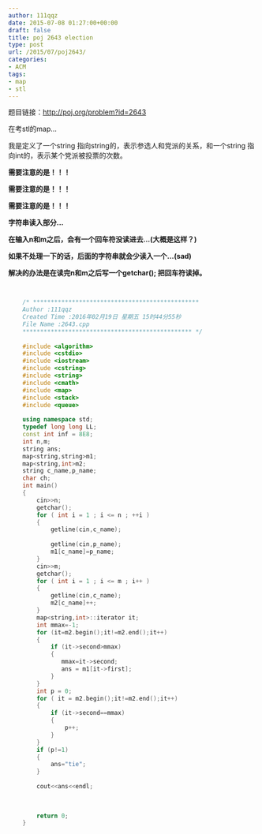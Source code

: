 ```yaml
---
author: 111qqz
date: 2015-07-08 01:27:00+00:00
draft: false
title: poj 2643 election
type: post
url: /2015/07/poj2643/
categories:
- ACM
tags:
- map
- stl
---
```


题目链接：http://poj.org/problem?id=2643







在考stl的map...




我是定义了一个string 指向string的，表示参选人和党派的关系，和一个string 指向int的，表示某个党派被投票的次数。




**需要注意的是！！！**




****需要注意的是！！！****




********需要注意的是！！！********







**字符串读入部分...**




**在输入n和m之后，会有一个回车符没读进去...(大概是这样？)**




**如果不处理一下的话，后面的字符串就会少读入一个...(sad)**




**解决的办法是在读完n和m之后写一个getchar(); 把回车符读掉。**





```c++ 

    
    /* ***********************************************
    Author :111qqz
    Created Time :2016年02月19日 星期五 15时44分55秒
    File Name :2643.cpp
    ************************************************ */
    
    #include <algorithm>
    #include <cstdio>
    #include <iostream>
    #include <cstring>
    #include <string>
    #include <cmath>
    #include <map>
    #include <stack>
    #include <queue>
    
    using namespace std;
    typedef long long LL;
    const int inf = 8E8;
    int n,m;
    string ans;
    map<string,string>m1;
    map<string,int>m2;
    string c_name,p_name;
    char ch;
    int main()
    {
        cin>>n;
        getchar();
        for ( int i = 1 ; i <= n ; ++i )
        {
            getline(cin,c_name);
    
            getline(cin,p_name);
            m1[c_name]=p_name;
        }
        cin>>m;
        getchar();
        for ( int i = 1 ; i <= m ; i++ )
        {
            getline(cin,c_name);
            m2[c_name]++;
        }
        map<string,int>::iterator it;
        int mmax=-1;
        for (it=m2.begin();it!=m2.end();it++)
        {
            if (it->second>mmax)
            {
               mmax=it->second;
               ans = m1[it->first];
            }
        }
        int p = 0;
        for ( it = m2.begin();it!=m2.end();it++)
        {
            if (it->second==mmax)
            {
                p++;
            }
        }
        if (p!=1)
        {
            ans="tie";
        }
    
        cout<<ans<<endl;
    
    
    
    	return 0;
    }
    

```

